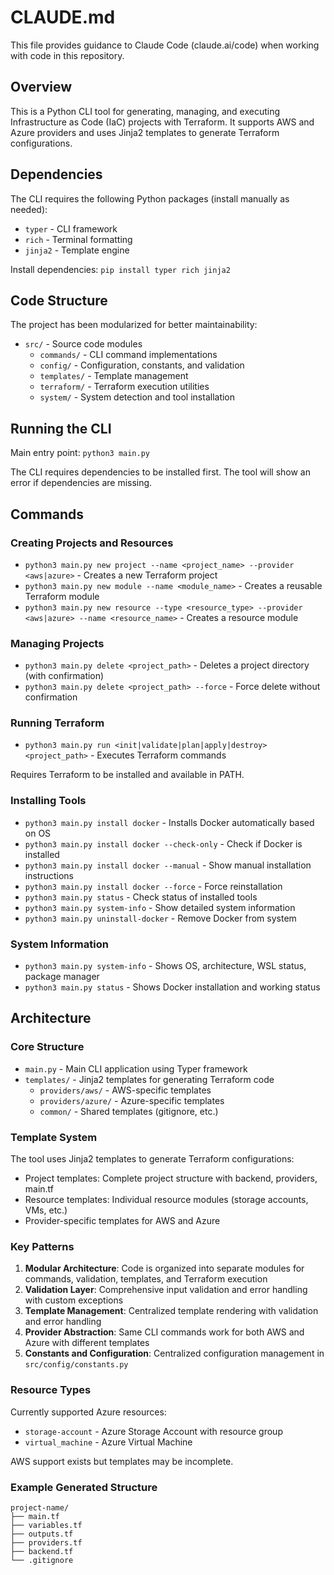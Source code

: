 # CLAUDE.md

This file provides guidance to Claude Code (claude.ai/code) when working with code in this repository.

## Overview

This is a Python CLI tool for generating, managing, and executing Infrastructure as Code (IaC) projects with Terraform. It supports AWS and Azure providers and uses Jinja2 templates to generate Terraform configurations.

## Dependencies

The CLI requires the following Python packages (install manually as needed):
- `typer` - CLI framework
- `rich` - Terminal formatting
- `jinja2` - Template engine

Install dependencies: `pip install typer rich jinja2`

## Code Structure

The project has been modularized for better maintainability:

- `src/` - Source code modules
  - `commands/` - CLI command implementations
  - `config/` - Configuration, constants, and validation
  - `templates/` - Template management
  - `terraform/` - Terraform execution utilities
  - `system/` - System detection and tool installation

## Running the CLI

Main entry point: `python3 main.py`

The CLI requires dependencies to be installed first. The tool will show an error if dependencies are missing.

## Commands

### Creating Projects and Resources

- `python3 main.py new project --name <project_name> --provider <aws|azure>` - Creates a new Terraform project
- `python3 main.py new module --name <module_name>` - Creates a reusable Terraform module
- `python3 main.py new resource --type <resource_type> --provider <aws|azure> --name <resource_name>` - Creates a resource module

### Managing Projects

- `python3 main.py delete <project_path>` - Deletes a project directory (with confirmation)
- `python3 main.py delete <project_path> --force` - Force delete without confirmation

### Running Terraform

- `python3 main.py run <init|validate|plan|apply|destroy> <project_path>` - Executes Terraform commands

Requires Terraform to be installed and available in PATH.

### Installing Tools

- `python3 main.py install docker` - Installs Docker automatically based on OS
- `python3 main.py install docker --check-only` - Check if Docker is installed
- `python3 main.py install docker --manual` - Show manual installation instructions
- `python3 main.py install docker --force` - Force reinstallation
- `python3 main.py status` - Check status of installed tools
- `python3 main.py system-info` - Show detailed system information
- `python3 main.py uninstall-docker` - Remove Docker from system

### System Information

- `python3 main.py system-info` - Shows OS, architecture, WSL status, package manager
- `python3 main.py status` - Shows Docker installation and working status

## Architecture

### Core Structure

- `main.py` - Main CLI application using Typer framework
- `templates/` - Jinja2 templates for generating Terraform code
  - `providers/aws/` - AWS-specific templates
  - `providers/azure/` - Azure-specific templates  
  - `common/` - Shared templates (gitignore, etc.)

### Template System

The tool uses Jinja2 templates to generate Terraform configurations:

- Project templates: Complete project structure with backend, providers, main.tf
- Resource templates: Individual resource modules (storage accounts, VMs, etc.)
- Provider-specific templates for AWS and Azure

### Key Patterns

1. **Modular Architecture**: Code is organized into separate modules for commands, validation, templates, and Terraform execution
2. **Validation Layer**: Comprehensive input validation and error handling with custom exceptions
3. **Template Management**: Centralized template rendering with validation and error handling
4. **Provider Abstraction**: Same CLI commands work for both AWS and Azure with different templates
5. **Constants and Configuration**: Centralized configuration management in `src/config/constants.py`

### Resource Types

Currently supported Azure resources:
- `storage-account` - Azure Storage Account with resource group
- `virtual_machine` - Azure Virtual Machine

AWS support exists but templates may be incomplete.

### Example Generated Structure

```
project-name/
├── main.tf
├── variables.tf  
├── outputs.tf
├── providers.tf
├── backend.tf
└── .gitignore
```